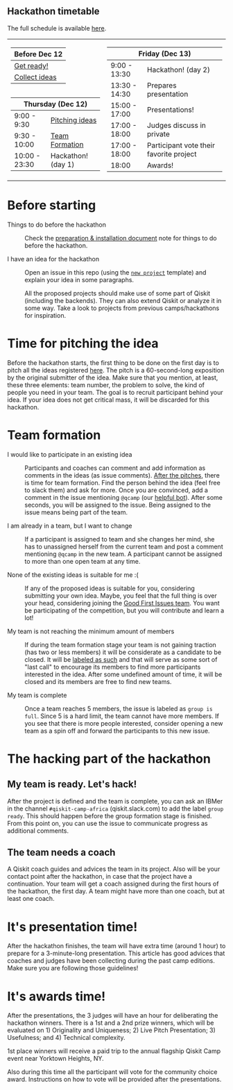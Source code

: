 ## Hackathon timetable

The full schedule is available [here](https://community.qiskit.org/events/africa/). 

<table style='border: none'>
    <tr><td>
<table>
<thead>
<tr>
<th colspan="2">Before Dec 12</th>
</tr>
</thead>
<tbody>
    <tr><td colspan="2"><a href="#things-to-do-before-the-hackathon">Get ready!</a></td></tr>
    <tr><td colspan="2"><a href="#collect">Collect ideas</a></td></tr>
</tbody>
</table>
<table style="float: left">
<thead>
<tr>
<th colspan="2">Thursday (Dec 12)</th>
</tr>
</thead>
<tbody>
    <tr><td>9:00 - 9:30</td> <td><a href="#time-for-pitching-the-idea">Pitching ideas</a></td></tr>
    <tr><td>9:30 - 10:00</td><td><a href="#team-formation">Team Formation</a></td></tr>
    <tr><td>10:00 - 23:30</td><td>Hackathon! (day 1)</td></tr>
</tbody>
</table>
</td><td>
<table style="float: left">
<thead>
<tr>
<th colspan="2">Friday (Dec 13)</th>
</tr>
</thead>
<tbody>
    <tr><td>9:00 - 13:30</td><td>Hackathon! (day 2)</td></tr>
    <tr><td>13:30 - 14:30</td><td>Prepares presentation</td></tr>
    <tr><td>15:00 - 17:00</td><td>Presentations!</td></tr>
    <tr><td>17:00 - 18:00</td><td>Judges discuss in private</td></tr>
    <tr><td>17:00 - 18:00</td><td>Participant vote their favorite project</td></tr>
    <tr><td>18:00</td><td> Awards!</td></tr>
</tbody>
</table>
</td></table>

# Before starting

<dl>
    <dt name="things-to-do-before-the-hackathon">Things to do before the hackathon</dt>
    <dd>
      
Check the [preparation & installation document](preparation%26installation.md) note for things to do before the hackathon.

</dd>
    <dt name="collect">I have an idea for the hackathon</dt>
    <dd>
        
Open an issue in this repo (using the [`new project`](https://github.com/qiskit-community/qiskit-camp-africa-19/issues/new?assignees=&labels=members+wanted&template=new-project-template.md&title=Project+name) template) and explain your idea in some paragraphs.

All the proposed projects should make use of some part of Qiskit (including the backends). They can also extend Qiskit or analyze it in some way. Take a look to projects from previous camps/hackathons for inspiration.

</dd>

# Time for pitching the idea

Before the hackathon starts, the first thing to be done on the first day is to pitch all the ideas registered [here](https://github.com/qiskit-community/qiskit-camp-africa-19/issues). The pitch is a 60-second-long exposition  by the original submitter of the idea. Make sure that you mention, at least, these three elements: team number, the problem to solve, the kind of people you need in your team. The goal is to recruit participant behind your idea. If your idea does not get critical mass, it will be discarded for this hackathon. 

# Team formation

<dl>
    <dt name="participate">I would like to participate in an existing idea</dt>
    <dd>

Participants and coaches can comment and add information as comments in the ideas (as issue comments). [After the pitches](#time-for-pitching-the-idea), there is time for team formation. Find the person behind the idea (feel free to slack them) and ask for more. Once you are convinced, add a comment in the issue mentioning `@qcamp` (our [helpful bot](https://github.com/qcamp)). After some seconds, you will be assigned to the issue. Being assigned to the issue means being part of the team.

</dd>
    <dt name="reassign">I am already in a team, but I want to change</dt>
    <dd>

If a participant is assigned to team and she changes her mind, she has to unassigned herself from the current team and post a comment mentioning `@qcamp` in the new team. A participant cannot be assigned to more than one open team at any time.

</dd>
   <dt name="none">None of the existing ideas is suitable for me :(</dt>
<dd>

If any of the proposed ideas is suitable for you, considering submitting your own idea. Maybe, you feel that the full thing is over your head, considering joining the [Good First Issues team](https://github.com/qiskit-community/qiskit-camp-africa-19/issues/1). You want be participating of the competition, but you will contribute and learn a lot!

</dd>
  <dt name="tokill">My team is not reaching the minimum amount of members</dt>
  <dd>

If during the team formation stage your team is not gaining traction (has two or less members) it will be considerate as a candidate to be closed. It will be [labeled as such](https://github.com/qiskit-community/qiskit-camp-africa-19/labels/candidate%20to%20be%20closed) and that will serve as some sort of "last call" to encourage its members to find more participants interested in the idea. After some undefined amount of time, it will be closed and its members are free to find new teams. 

</dd>
  <dt name="full">My team is complete</dt>  
  <dd>

Once a team reaches 5 members, the issue is labeled as `group is full`. Since 5 is a hard limit, the team cannot have more members. If you see that there is more people interested, consider opening a new team as a spin off and forward the participants to this new issue.

</dd>
</dl>

# The hacking part of the hackathon

## My team is ready. Let's hack!

After the project is defined and the team is complete, you can ask an IBMer in the channel `#qiskit-camp-africa` (qiskit.slack.com) to add the label `group ready`. This should happen before the group formation stage is finished. From this point on, you can use the issue to communicate progress as additional comments.

## The team needs a coach

A Qiskit coach guides and advices the team in its project.
Also will be your contact point after the hackathon, in case that the project have a continuation. Your team will get a coach assigned during the first hours of the hackathon, the first day. A team might have more than one coach, but at least one coach.

# It's presentation time!

After the hackathon finishes, the team will have extra time (around 1 hour) to prepare for a 3-minute-long presentation. This article has good advices that coaches and judges have been collecting during the past camp editions. Make sure you are following those guidelines!

# It's awards time!

After the presentations, the 3 judges will have an hour for deliberating the hackathon winners. There is a 1st and a 2nd prize winners, which will be evaluated on 1) Originality and Uniqueness; 2) Live Pitch Presentation; 3) Usefulness; and 4) Technical complexity.


1st place winners will receive a paid trip to the annual flagship Qiskit Camp event near Yorktown Heights, NY.

Also during this time all the participant will vote for the community choice award. Instructions on how to vote will be provided after the presentations.


